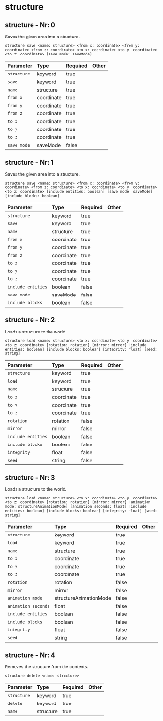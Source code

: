 # structure

## structure - Nr: 0

Saves the given area into a structure.

```mcfunction
structure save <name: structure> <from x: coordinate> <from y: coordinate> <from z: coordinate> <to x: coordinate> <to y: coordinate> <to z: coordinate> [save mode: saveMode]
```

|Parameter|Type|Required|Other|
|:---|:---|:---|:---|
|`structure`|keyword|true||
|`save`|keyword|true||
|`name`|structure|true||
|`from x`|coordinate|true||
|`from y`|coordinate|true||
|`from z`|coordinate|true||
|`to x`|coordinate|true||
|`to y`|coordinate|true||
|`to z`|coordinate|true||
|`save mode`|saveMode|false||



## structure - Nr: 1

Saves the given area into a structure.

```mcfunction
structure save <name: structure> <from x: coordinate> <from y: coordinate> <from z: coordinate> <to x: coordinate> <to y: coordinate> <to z: coordinate> [include entities: boolean] [save mode: saveMode] [include blocks: boolean]
```

|Parameter|Type|Required|Other|
|:---|:---|:---|:---|
|`structure`|keyword|true||
|`save`|keyword|true||
|`name`|structure|true||
|`from x`|coordinate|true||
|`from y`|coordinate|true||
|`from z`|coordinate|true||
|`to x`|coordinate|true||
|`to y`|coordinate|true||
|`to z`|coordinate|true||
|`include entities`|boolean|false||
|`save mode`|saveMode|false||
|`include blocks`|boolean|false||



## structure - Nr: 2

Loads a structure to the world.

```mcfunction
structure load <name: structure> <to x: coordinate> <to y: coordinate> <to z: coordinate> [rotation: rotation] [mirror: mirror] [include entities: boolean] [include blocks: boolean] [integrity: float] [seed: string]
```

|Parameter|Type|Required|Other|
|:---|:---|:---|:---|
|`structure`|keyword|true||
|`load`|keyword|true||
|`name`|structure|true||
|`to x`|coordinate|true||
|`to y`|coordinate|true||
|`to z`|coordinate|true||
|`rotation`|rotation|false||
|`mirror`|mirror|false||
|`include entities`|boolean|false||
|`include blocks`|boolean|false||
|`integrity`|float|false||
|`seed`|string|false||



## structure - Nr: 3

Loads a structure to the world.

```mcfunction
structure load <name: structure> <to x: coordinate> <to y: coordinate> <to z: coordinate> [rotation: rotation] [mirror: mirror] [animation mode: structureAnimationMode] [animation seconds: float] [include entities: boolean] [include blocks: boolean] [integrity: float] [seed: string]
```

|Parameter|Type|Required|Other|
|:---|:---|:---|:---|
|`structure`|keyword|true||
|`load`|keyword|true||
|`name`|structure|true||
|`to x`|coordinate|true||
|`to y`|coordinate|true||
|`to z`|coordinate|true||
|`rotation`|rotation|false||
|`mirror`|mirror|false||
|`animation mode`|structureAnimationMode|false||
|`animation seconds`|float|false||
|`include entities`|boolean|false||
|`include blocks`|boolean|false||
|`integrity`|float|false||
|`seed`|string|false||



## structure - Nr: 4

Removes the structure from the contents.

```mcfunction
structure delete <name: structure>
```

|Parameter|Type|Required|Other|
|:---|:---|:---|:---|
|`structure`|keyword|true||
|`delete`|keyword|true||
|`name`|structure|true||

